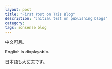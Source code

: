 ```yaml
---
layout: post
title: "First Post on This Blog"
description: "Initial test on publishing blogs"
category: 
tags: nonsense blog
---
```



中文可用。

English is displayable.

日本語も大丈夫です。